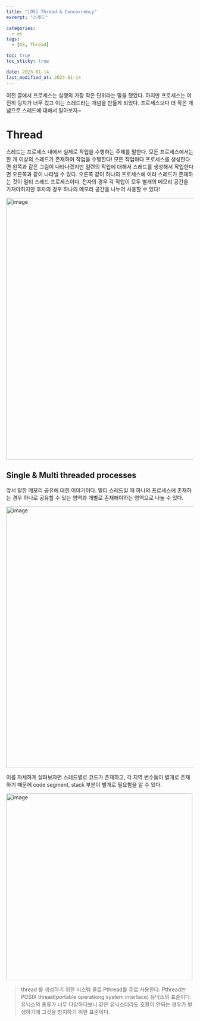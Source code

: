 ```yaml
---
title: "[OS] Thread & Concurrency"
excerpt: "스레드"

categories:
  - os
tags:
  - [OS, Thread]

toc: true
toc_sticky: true

date: 2023-01-14
last_modified_at: 2023-01-14
---
```


이전 글에서 프로세스는 실행의 가장 작은 단위라는 말을 했었다. 하지만 프로세스는 여전히 덩치가 너무 컸고 이는 스레드라는 개념을 만들게 되었다. 프로세스보다 더 작은 개념으로 스레드에 대해서 알아보자~

# Thread

스레드는 프로세스 내에서 실제로 작업을 수행하는 주체를 말한다. 모든 프로세스에서는 한 개 이상의 스레드가 존재하여 작업을 수행한다! 모든 작업마다 프로세스를 생성한다면 왼쪽과 같은 그림이 나타나겠지만 일련의 작업에 대해서 스레드를 생성해서 작업한다면 오른쪽과 같이 나타낼 수 있다. 오른쪽 같이 하나의 프로세스에 여러 스레드가 존재하는 것이 멀티 스레드 프로세스이다. 전자의 경우 각 작업이 모두 별개의 메모리 공간을 가져야하지만 후자의 경우 하나의 메모리 공간을 나누어 사용할 수 있다!

<img width="700" alt="image" src="https://user-images.githubusercontent.com/56664567/212354419-8956d6fe-b847-4b2f-8f79-39e4ecf68cc0.png">

## Single & Multi threaded processes

앞서 말한 메모리 공유에 대한 이야기이다. 멀티 스레드일 때 하나의 프로세스에 존재하는 경우 하나로 공유할 수 있는 영역과 개별로 존재해야하는 영역으로 나눌 수 있다.

<img width="700" alt="image" src="https://user-images.githubusercontent.com/56664567/212355083-958a47bf-7f4e-4e10-a611-91b1aedca4f0.png">

이를 자세하게 살펴보자면 스레드별로 코드가 존재하고, 각 지역 변수들이 별개로 존재하기 때문에 code segment, stack 부분이 별개로 필요함을 알 수 있다.

<img width="500" alt="image" src="https://user-images.githubusercontent.com/56664567/212355413-62e073db-816d-4093-9551-bbf41e7384ef.png">

> thread 를 생성하기 위한 시스템 콜로 Pthread를 주로 사용한다. Pthread는 POSIX thread(portable operationg system interface) 유닉스의 표준이다. 유닉스의 종류가 너무 다양하다보니 같은 유닉스더라도 호환이 안되는 경우가 발생하기에 그것을 방지하기 위한 표준이다.
